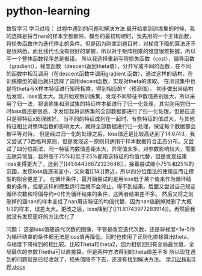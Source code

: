 # python-learning
数智学习
学习过程：
过程中遇到的问题和解决方法
最开始拿到训练集的时候，我的选择是将含nan的样本全都删除，模型的最初构建时，我先用的一个主体函数，将损失函数作为迭代停止的条件。但是因为刚拿到题目时，对梯度下降的算法还不是很熟悉，而且线代也没有很好的掌握，所以对于矩阵相乘的维度很难把握，所以写一个整体函数程序总是报错。
所以我选择重新写将损失函数（cost），偏导函数（gradient），梯度函数（descent返回theta值），分开写成不同的函数，在不同的函数中相互调用（在descent函数中调用gradient 函数），通过这样的结构，在训练模型的最后就只选择了调用decent函数，实现对theta的求取。
在测试集中也是将theta与X样本特征进行矩阵相乘，得到相应的Y（预测值）。
	初步做出来结构后发现，loss值太大。我开始观察训练集，发现不同特征中数值差别很大，所以采用了归一法，将训练集和测试集的特征样本都进行了归一化处理，其实刚用完归一时loss值还是很高，才发现我将训练集的全部数据都进行了归一化处理，但是应该只是将特征x处理就好。	当不同的特征成列在一起时，有些特征的值过大，与其他特征相比对整体函数的影响太大，就将全部数据进行归一处理，保证每个数据都会被平等对待。
但是经过归一化的处理之后，loss值还是比较高达到了14.6743。我又尝试了3西格玛原则，但是发现这一原则只适用于样本数据符合正态分布。又尝试了四分位距法，同一特征内数值差距太大，异常值太多，对参数影响较大，需要去除异常值，我将高于75%和低于25%都用该特征的均值代替，但是发现结果loss变得更大了，达到了[[41.64436672323648]]，接着尝试缩小75%和25%的范围，发现loss值逐渐变小，又向着[[14.]]靠近，所以四分位距法的使用反而让模型的拟合更差了。
	在循环条件，最开始尝试的是用loss低于某个值来作为循环结束的条件，但是这样的模型运行后就不会停止，得不到结果。后面又尝试自己规定循环次数和将偏导约=0作为循环结束的条件，这两者结果差不多。
	然后又将之前删掉的涵nan的样本变成了nan用该特征的均值代替，因为nan值删掉就删了大概1/3的样本，误差太大。更改之后，loss降到了[[11.61743977283914]]。再然后我就没有发现更好的方法优化了
 
问题：
	这是loss值随迭代次数的图像，不管是改变迭代次数，还是将梯度<1e-5作为循环结束的条件都无法是loss值再降低。同时也使用了正则化直接算出theta，与梯度下降得到的相比较。比较Theta和theta2，因为相信回归有全局最优值，全局最优的参数Thetha可以直接算，但是两种方法得到的theta值差不多
所以现在遇到的问题就是已经收敛了，损失值降不下去，还没有找到解决方法。
[学习过程&问题.docx](https://github.com/sheep1111/python-learning/files/8357072/default.docx)
